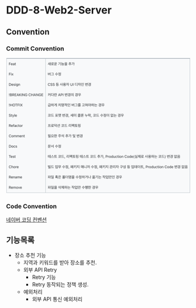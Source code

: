 # DDD-8-Web2-Server

## Convention

### Commit Convention

![](images/commit_convention.png)

### Code Convention

[네이버 코딩 컨벤션](https://naver.github.io/hackday-conventions-java/#_intellij)

## 기능목록

- 장소 추천 기능
    - 지역과 키워드를 받아 장소를 추천.
    - 외부 API Retry
        - Retry 기능
        - Retry 동작되는 정책 생성.
    - 예외처리
        - 외부 API 통신 예외처리
            